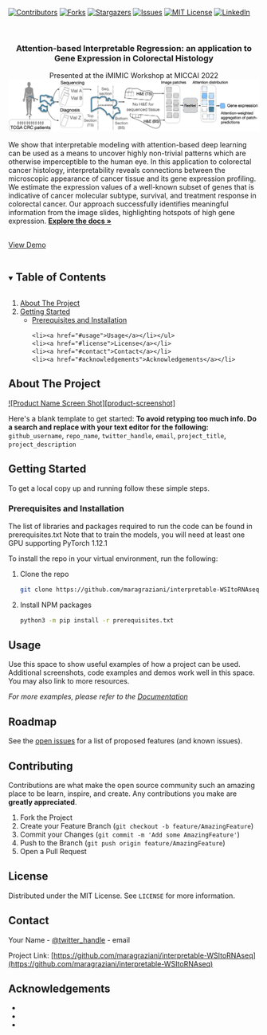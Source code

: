 <!--
*** Thanks for checking out the Best-README-Template. If you have a suggestion
*** that would make this better, please fork the repo and create a pull request
*** or simply open an issue with the tag "enhancement".
*** Thanks again! Now go create something AMAZING! :D
***
***
***
*** To avoid retyping too much info. Do a search and replace for the following:
*** github_username, repo_name, twitter_handle, email, project_title, project_description
-->



<!-- PROJECT SHIELDS -->
<!--
*** I'm using markdown "reference style" links for readability.
*** Reference links are enclosed in brackets [ ] instead of parentheses ( ).
*** See the bottom of this document for the declaration of the reference variables
*** for contributors-url, forks-url, etc. This is an optional, concise syntax you may use.
*** https://www.markdownguide.org/basic-syntax/#reference-style-links
-->
[![Contributors][contributors-shield]][contributors-url]
[![Forks][forks-shield]][forks-url]
[![Stargazers][stars-shield]][stars-url]
[![Issues][issues-shield]][issues-url]
[![MIT License][license-shield]][license-url]
[![LinkedIn][linkedin-shield]][linkedin-url]



<!-- PROJECT LOGO -->
<br />
<p align="center">
 
  <h3 align="center">Attention-based Interpretable Regression: an application to Gene Expression in Colorectal Histology</h3>

<p align="center">
   Presented at the iMIMIC Workshop at MICCAI 2022
 
 <a href="https://github.com/maragraziani/interpretable-WSItoRNAseq">
    <img src="images/logo.png" alt="Logo" width="900">
  </a>

We show that interpretable modeling with attention-based deep learning can be used as a means to uncover highly non-trivial patterns which are otherwise imperceptible to the human eye. In this application to colorectal cancer histology, interpretability reveals connections between the microscopic appearance of cancer tissue and its gene expression profiling. We estimate the expression values of a well-known subset of genes that is indicative of cancer molecular subtype, survival, and treatment response in colorectal cancer. Our approach successfully identifies meaningful information from the image slides, highlighting hotspots of high gene expression.
 <a href="https://github.com/maragraziani/interpretable-WSItoRNAseq"><strong>Explore the docs »</strong></a>
 </p>
 <br />
 <a href="https://github.com/maragraziani/interpretable-WSItoRNAseq">View Demo</a>
</p>


<!-- TABLE OF CONTENTS -->
<details open="open">
  <summary><h2 style="display: inline-block">Table of Contents</h2></summary>
  <ol>
    <li>
      <a href="#about-the-project">About The Project</a>
    </li>
    <li>
    <a href="#getting-started">Getting Started</a>
   <ul> 
   <li><a href="#prerequisites">Prerequisites and Installation</a></li>

    <li><a href="#usage">Usage</a></li></ul>
    <li><a href="#license">License</a></li>
    <li><a href="#contact">Contact</a></li>
    <li><a href="#acknowledgements">Acknowledgements</a></li>
  </ol>
</details>



<!-- ABOUT THE PROJECT -->
## About The Project

[![Product Name Screen Shot][product-screenshot]](https://example.com)

Here's a blank template to get started:
**To avoid retyping too much info. Do a search and replace with your text editor for the following:**
`github_username`, `repo_name`, `twitter_handle`, `email`, `project_title`, `project_description`

<!-- GETTING STARTED -->
## Getting Started

To get a local copy up and running follow these simple steps.

### Prerequisites and Installation

The list of libraries and packages required to run the code can be found in prerequisites.txt
Note that to train the models, you will need at least one GPU supporting PyTorch 1.12.1

To install the repo in your virtual environment, run the following:

1. Clone the repo
   ```sh
   git clone https://github.com/maragraziani/interpretable-WSItoRNAseq.git
   ```
2. Install NPM packages
   ```sh
   python3 -m pip install -r prerequisites.txt
   ```


<!-- USAGE EXAMPLES -->
## Usage

Use this space to show useful examples of how a project can be used. Additional screenshots, code examples and demos work well in this space. You may also link to more resources.

_For more examples, please refer to the [Documentation](https://example.com)_



<!-- ROADMAP -->
## Roadmap

See the [open issues](https://github.com/maragraziani/interpretable-WSItoRNAseq/issues) for a list of proposed features (and known issues).



<!-- CONTRIBUTING -->
## Contributing

Contributions are what make the open source community such an amazing place to be learn, inspire, and create. Any contributions you make are **greatly appreciated**.

1. Fork the Project
2. Create your Feature Branch (`git checkout -b feature/AmazingFeature`)
3. Commit your Changes (`git commit -m 'Add some AmazingFeature'`)
4. Push to the Branch (`git push origin feature/AmazingFeature`)
5. Open a Pull Request



<!-- LICENSE -->
## License

Distributed under the MIT License. See `LICENSE` for more information.



<!-- CONTACT -->
## Contact

Your Name - [@twitter_handle](https://twitter.com/twitter_handle) - email

Project Link: [https://github.com/maragraziani/interpretable-WSItoRNAseq](https://github.com/maragraziani/interpretable-WSItoRNAseq)



<!-- ACKNOWLEDGEMENTS -->
## Acknowledgements

* []()
* []()
* []()





<!-- MARKDOWN LINKS & IMAGES -->
<!-- https://www.markdownguide.org/basic-syntax/#reference-style-links -->
[contributors-shield]: https://img.shields.io/github/contributors/maragraziani/interpretable-WSItoRNAseq.svg?style=for-the-badge
[contributors-url]: https://github.com/maragraziani/interpretable-WSItoRNAseq/graphs/contributors
[forks-shield]: https://img.shields.io/github/forks/maragraziani/interpretable-WSItoRNAseq.svg?style=for-the-badge
[forks-url]: https://github.com/maragraziani/interpretable-WSItoRNAseq/network/members
[stars-shield]: https://img.shields.io/github/stars/maragraziani/interpretable-WSItoRNAseq.svg?style=for-the-badge
[stars-url]: https://github.com/maragraziani/interpretable-WSItoRNAseq/stargazers
[issues-shield]: https://img.shields.io/github/issues/maragraziani/interpretable-WSItoRNAseq.svg?style=for-the-badge
[issues-url]: https://github.com/maragraziani/interpretable-WSItoRNAseq/issues
[license-shield]: https://img.shields.io/github/license/maragraziani/interpretable-WSItoRNAseq.svg?style=for-the-badge
[license-url]: https://github.com/maragraziani/interpretable-WSItoRNAseq/blob/master/LICENSE.txt
[linkedin-shield]: https://img.shields.io/badge/-LinkedIn-black.svg?style=for-the-badge&logo=linkedin&colorB=555
[linkedin-url]: https://linkedin.com/in/maragraziani

